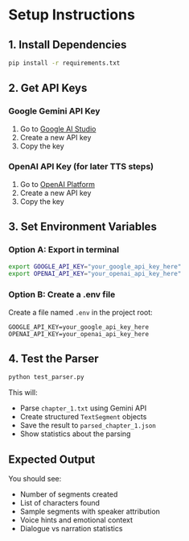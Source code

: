 # Setup Instructions

## 1. Install Dependencies

```bash
pip install -r requirements.txt
```

## 2. Get API Keys

### Google Gemini API Key

1. Go to [Google AI Studio](https://makersuite.google.com/app/apikey)
2. Create a new API key
3. Copy the key

### OpenAI API Key (for later TTS steps)

1. Go to [OpenAI Platform](https://platform.openai.com/api-keys)
2. Create a new API key
3. Copy the key

## 3. Set Environment Variables

### Option A: Export in terminal

```bash
export GOOGLE_API_KEY="your_google_api_key_here"
export OPENAI_API_KEY="your_openai_api_key_here"
```

### Option B: Create a .env file

Create a file named `.env` in the project root:

```
GOOGLE_API_KEY=your_google_api_key_here
OPENAI_API_KEY=your_openai_api_key_here
```

## 4. Test the Parser

```bash
python test_parser.py
```

This will:

- Parse `chapter_1.txt` using Gemini API
- Create structured `TextSegment` objects
- Save the result to `parsed_chapter_1.json`
- Show statistics about the parsing

## Expected Output

You should see:

- Number of segments created
- List of characters found
- Sample segments with speaker attribution
- Voice hints and emotional context
- Dialogue vs narration statistics
